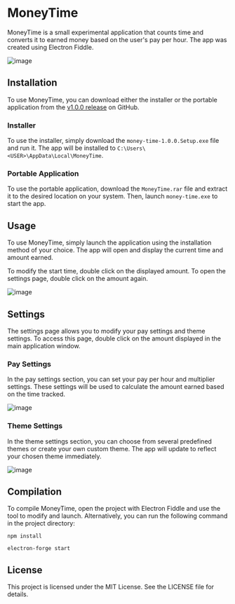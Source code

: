 # MoneyTime

MoneyTime is a small experimental application that counts time and converts it to earned money based on the user's pay per hour. The app was created using Electron Fiddle.

![image](https://user-images.githubusercontent.com/88397927/226978099-7f46ad35-ee2e-4656-b1db-217c6a561f28.png)

## Installation

To use MoneyTime, you can download either the installer or the portable application from the [v1.0.0 release](https://github.com/roieeedouek/MoneyTime/releases/tag/v1.0.0) on GitHub.

### Installer

To use the installer, simply download the `money-time-1.0.0.Setup.exe` file and run it. The app will be installed to `C:\Users\<USER>\AppData\Local\MoneyTime`.

### Portable Application

To use the portable application, download the `MoneyTime.rar` file and extract it to the desired location on your system. Then, launch `money-time.exe` to start the app.

## Usage

To use MoneyTime, simply launch the application using the installation method of your choice. The app will open and display the current time and amount earned.

To modify the start time, double click on the displayed amount. To open the settings page, double click on the amount again.

![image](https://user-images.githubusercontent.com/88397927/226979015-f3d863e9-7e3d-4784-bbd2-e90f650c0c85.png)


## Settings

The settings page allows you to modify your pay settings and theme settings. To access this page, double click on the amount displayed in the main application window.

### Pay Settings
In the pay settings section, you can set your pay per hour and multiplier settings. These settings will be used to calculate the amount earned based on the time tracked.

![image](https://user-images.githubusercontent.com/88397927/226977966-56448992-5336-48a8-90a5-7f79decd98b8.png)

### Theme Settings
In the theme settings section, you can choose from several predefined themes or create your own custom theme. The app will update to reflect your chosen theme immediately.

![image](https://user-images.githubusercontent.com/88397927/226978381-754fcbc8-5991-4e24-9b6d-d379edca2752.png)

## Compilation
To compile MoneyTime, open the project with Electron Fiddle and use the tool to modify and launch. Alternatively, you can run the following command in the project directory:

```
npm install

electron-forge start
```

## License
This project is licensed under the MIT License. See the LICENSE file for details.

